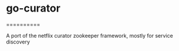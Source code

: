 # go-curator
==========

A port of the netflix curator zookeeper framework, mostly for service discovery
